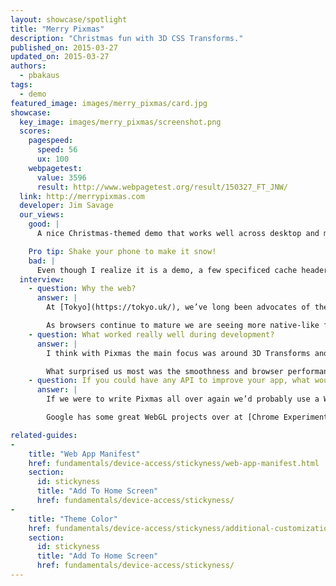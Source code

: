 ```yaml
---
layout: showcase/spotlight
title: "Merry Pixmas"
description: "Christmas fun with 3D CSS Transforms."
published_on: 2015-03-27
updated_on: 2015-03-27
authors:
  - pbakaus
tags: 
  - demo
featured_image: images/merry_pixmas/card.jpg
showcase:
  key_image: images/merry_pixmas/screenshot.png
  scores:
    pagespeed:
      speed: 56
      ux: 100
    webpagetest:
      value: 3596
      result: http://www.webpagetest.org/result/150327_FT_JNW/
  link: http://merrypixmas.com
  developer: Jim Savage
  our_views:
    good: |
      A nice Christmas-themed demo that works well across desktop and mobile. It even comes with brand new theme color support, and a web manifest for a home screen experience that launches full screen.

    Pro tip: Shake your phone to make it snow!
    bad: |
      Even though I realize it is a demo, a few specificed cache headers on assets and non-render-blocking JavaScript could have improved the perceived load time quite a bit.
  interview:
    - question: Why the web?
      answer: |
        At [Tokyo](https://tokyo.uk/), we’ve long been advocates of the responsive and mobile web, rather than native for the sake of it. Pixmas was a result of HTML5 & CSS3 experimentation during down time in-between projects. We are always trying out new things to keep our knowledge current; so naturally, for our team of front-end developers, any research would have been web focused as opposed to a native platform.

        As browsers continue to mature we are seeing more native-like functionality; functions that were only ever available through native development such as geolocation, camera access, local database storage etc which all contribute to an overall native-like experience for the user but with the benefits of cross-platform and fast iteration development. Of course native development still has its advantages and when tackling a new project, a lot of consideration is taken for both web & native options. It probably sounds obvious, but for our clients, it’s important we recommend the best platform for the job, rather than shoehorn every project into whichever we prefer to code for.
    - question: What worked really well during development?
      answer: |
        I think with Pixmas the main focus was around 3D Transforms and how far we could really push CSS, so the pixelated illustrative style worked really well in the browser, and as any front-end developer will tell you a browser's natural behaviour is square friendly! So basing the overall style and 3D math around square based problems worked really well. Building a cube with 3D transforms & HTML is much easier than any other primitive shape. However the interaction and animations took us a little trial and error to smooth out.

        What surprised us most was the smoothness and browser performance of the 3D on mobile platforms, particularly in the lesser known Android devices. 
    - question: If you could have any API to improve your app, what would it be?
      answer: |
        If we were to write Pixmas all over again we’d probably use a WebGL based API. While it was fun manipulating HTML DOM elements in 3D via CSS, the real power for web based 3D has to be a dedicated hardware-accelerated technology like WebGL. CSS 3D is fine for basic webpage effects and transitions but we definitely hit a limitation in browser performance when coding Pixmas.

        Google has some great WebGL projects over at [Chrome Experiments](https://www.chromeexperiments.com/webgl).

related-guides:
-
    title: "Web App Manifest"
    href: fundamentals/device-access/stickyness/web-app-manifest.html
    section:
      id: stickyness
      title: "Add To Home Screen"
      href: fundamentals/device-access/stickyness/
-
    title: "Theme Color"
    href: fundamentals/device-access/stickyness/additional-customizations.html
    section:
      id: stickyness
      title: "Add To Home Screen"
      href: fundamentals/device-access/stickyness/
---
```

